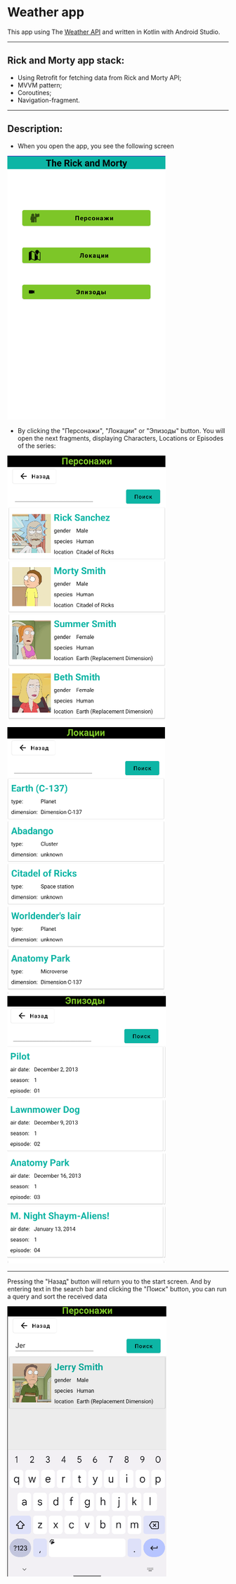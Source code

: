 # Weather app
This app using The [Weather API](https://www.weatherapi.com/my/) and written in Kotlin with Android Studio.
***
## Rick and Morty app staсk:
* Using Retrofit for fetching data from Rick and Morty API;
* MVVM pattern;
* Coroutines;
* Navigation-fragment.
***
## Description:
* When you open the app, you see the following screen

![](https://github.com/MikhailBezlepkin/Screenshots/blob/main/RaM.png)

* By clicking the "Персонажи", "Локации" or "Эпизоды"  button. You will open the next fragments, displaying Characters, Locations or Episodes of the series:

![](https://github.com/MikhailBezlepkin/Screenshots/blob/main/RaMChar1.png)
![](https://github.com/MikhailBezlepkin/Screenshots/blob/main/RaMLoc.png)
![](https://github.com/MikhailBezlepkin/Screenshots/blob/main/RaMEp.png)

***

Pressing the "Назад" button will return you to the start screen.
And by entering text in the search bar and clicking the "Поиск" button, you can run a query and sort the received data


![](https://github.com/MikhailBezlepkin/Screenshots/blob/main/RaMChar2.png)
